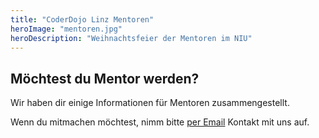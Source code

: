 ```yaml
---
title: "CoderDojo Linz Mentoren"
heroImage: "mentoren.jpg"
heroDescription: "Weihnachtsfeier der Mentoren im NIU"
---
```


## Möchtest du Mentor werden?

Wir haben dir einige Informationen für Mentoren zusammengestellt.

Wenn du mitmachen möchtest, nimm bitte [per Email](mailto:info@linz.coderdojo.net) Kontakt mit uns auf.